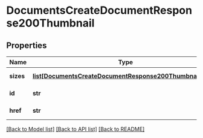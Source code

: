 # DocumentsCreateDocumentResponse200Thumbnail

## Properties
Name | Type | Description | Notes
------------ | ------------- | ------------- | -------------
**sizes** | [**list[DocumentsCreateDocumentResponse200ThumbnailSizes]**](DocumentsCreateDocumentResponse200ThumbnailSizes.md) | Thumbnail sizes | [optional] 
**id** | **str** | Thumbnail id | [optional] 
**href** | **str** | Thumbnail URL | [optional] 

[[Back to Model list]](../README.md#documentation-for-models) [[Back to API list]](../README.md#documentation-for-api-endpoints) [[Back to README]](../README.md)


